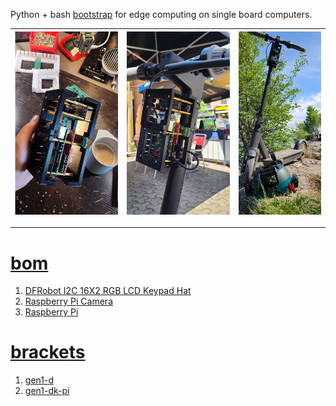 Python + bash <a href="https://github.com/kamangir/blue-sbc">bootstrap</a> for edge computing on single board computers.

| [![image](../images/scooter-2.jpg)](#) | [![image](../images/scooter-3.jpg)](#) | [![image](../images/scooter-4.jpg)](#) |
| --- | --- | --- |

---

# [bom](../parts.md)

1. [DFRobot I2C 16X2 RGB LCD Keypad Hat](../parts.md#dfrobot-i2c-16x2-rgb-lcd-keypad-hat)
1. [Raspberry Pi Camera](../parts.md#raspberry-pi-camera)
1. [Raspberry Pi](../parts.md#raspberry-pi)

# [brackets](../brackets)

1. [gen1-d](../brackets/gen1-d/gen1-d.stl)
1. [gen1-dk-pi](../brackets/gen1-dk-pi/gen1-dk-pi.stl)

